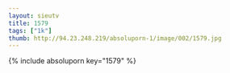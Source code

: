 ```yaml
--- 
layout: sieutv
title: 1579
tags: ["1k"]
thumb: http://94.23.248.219/absoluporn-1/image/002/1579.jpg
---
```

{% include absoluporn key="1579" %} 
